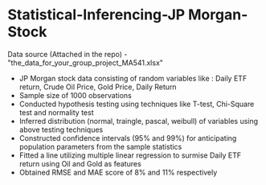 # Statistical-Inferencing-JP Morgan-Stock

Data source (Attached in the repo) - "the_data_for_your_group_project_MA541.xlsx"

- JP Morgan stock data consisting of random variables like : Daily ETF return, Crude Oil Price, Gold Price, Daily Return
- Sample size  of 1000 observations 
- Conducted hypothesis testing using techniques like T-test, Chi-Square test and normality test
- Inferred distribution (normal, traingle, pascal, weibull) of variables using above testing techniques
- Constructed confidence intervals (95% and 99%) for anticipating population parameters from the sample statistics
- Fitted a line utilizing multiple linear regression to surmise Daily ETF return using Oil and Gold as features
- Obtained RMSE and MAE score of 8% and 11% respectively
